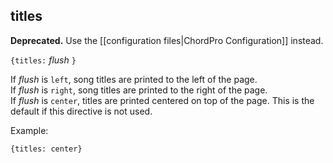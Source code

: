 ## titles

**Deprecated.** Use the [[configuration files|ChordPro Configuration]] instead.

`{titles:` _flush_ `}`

If _flush_ is `left`, song titles are printed to the left of the page.  
If _flush_ is `right`, song titles are printed to the right of the page.  
If _flush_ is `center`, titles are printed centered on top of the page. This is the default if this directive is not used.

Example:

    {titles: center}
